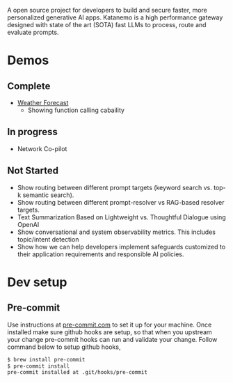 A open source project for developers to build and secure faster, more personalized generative AI apps. Katanemo is a high performance gateway designed with state of the art (SOTA) fast LLMs to process, route and evaluate prompts.

# Demos
## Complete
* [Weather Forecast](demos/function-calling/README.md)
  * Showing function calling cabaility
## In progress
* Network Co-pilot
## Not Started
* Show routing between different prompt targets (keyword search vs. top-k semantic search).
* Show routing between different prompt-resolver vs RAG-based resolver targets.
* Text Summarization Based on Lightweight vs. Thoughtful Dialogue using OpenAI
* Show conversational and system observability metrics. This includes topic/intent detection
* Show how we can help developers implement safeguards customized to their application requirements and responsible AI policies.

# Dev setup

## Pre-commit
Use instructions at [pre-commit.com](https://pre-commit.com/#install) to set it up for your machine. Once installed make sure github hooks are setup, so that when you upstream your change pre-commit hooks can run and validate your change. Follow command below to setup github hooks,

```sh
$ brew install pre-commit
$ pre-commit install
pre-commit installed at .git/hooks/pre-commit
```
